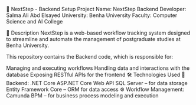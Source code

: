 🚀 NextStep - Backend Setup
Project Name: NextStep
Backend Developer: Salma Ali Abd Elsayed
University: Benha University
Faculty: Computer Science and AI College

📝 Description
NextStep is a web-based workflow tracking system designed to streamline and automate the management of postgraduate studies at Benha University.

This repository contains the Backend code, which is responsible for:

Managing and executing workflows
Handling data and interactions with the database
Exposing RESTful APIs for the frontend
🛠 Technologies Used
🔧 Backend:
.NET Core
ASP.NET Core Web API
SQL Server – for data storage
Entity Framework Core – ORM for data access
⚙️ Workflow Management:
Camunda BPM – for business process modeling and execution
